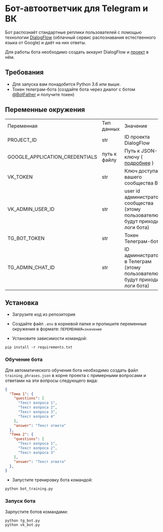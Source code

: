 # Бот-автоответчик для Telegram и ВК

Бот распознаёт стандартные реплики пользователей с помощью технологии 
[DialogFlow](https://dialogflow.cloud.google.com/#/login) (облачный сервис 
распознавания естественного языка от Google) и даёт на них ответы.

Для работы бота необходимо создать аккаунт DialogFlow и 
[проект](https://cloud.google.com/dialogflow/es/docs/quick/setup) в нём.


## Требования

- Для запуска вам понадобится Python 3.6 или выше.
- Токен телеграм-бота (создайте бота через диалог с ботом 
[@BotFather](https://telegram.me/BotFather) и получите токен) 


## Переменные окружения

<table>
<tr>
<td>Переменная</td>
<td>Тип данных</td>
<td>Значение</td>
</tr>
<tr>
<td>PROJECT_ID</td>
<td>str</td>
<td>ID проекта DialogFlow</td>
</tr>
<tr>
<td>GOOGLE_APPLICATION_CREDENTIALS</td>
<td>путь к файлу</td>
<td>Путь к JSON-ключу ( <a href="https://cloud.google.com/docs/authentication/getting-started" target="_blank">подробнее</a> )</td>
</tr>
<tr>
<td>VK_TOKEN</td>
<td>str</td>
<td>Ключ доступа вашего сообщества ВК</td>
</tr>
<tr>
<td>VK_ADMIN_USER_ID</td>
<td>str</td>
<td>user id администратора сообщества (этому пользователю будут приходить логи бота)</td>
</tr>
<tr>
<td>TG_BOT_TOKEN</td>
<td>str</td>
<td>Токен Телеграм-бота</td>
</tr>
<tr>
<td>TG_ADMIN_CHAT_ID</td>
<td>str</td>
<td>ID администратора в Телеграм (этому пользователю будут приходить логи бота)</td>
</tr>
</table>


## Установка

- Загрузите код из репозитория
- Создайте файл `.env` в корневой папке и пропишите переменные окружения 
в формате: `ПЕРЕМЕННАЯ=значение`

- Установите зависимости командой:
```shell
pip install -r requirements.txt
```


### Обучение бота

Для автоматического обучения бота необходимо создать файл `training_phrases.json` 
в корне проекта с примерными вопросами и ответами на эти вопросы следующего вида:
```json
{
  "Тема 1": {
    "questions": [
      "Текст вопроса 1",
      "Текст вопроса 2",
      "Текст вопроса 3",
      "Текст вопроса 4"
    ],
    "answer": "Текст ответа"
  },
  "Тема 2": {
    "questions": [
      "Текст вопроса 1",
      "Текст вопроса 2",
      "Текст вопроса 3"
    ],
    "answer": "Текст ответа"
  },
}
```

- Запустите тренировку бота командой:
```commandline
python bot_training.py
```


### Запуск бота

Зарпустите ботов командами:
```commandline
python tg_bot.py
python vk_bot.py
```

